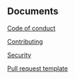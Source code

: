 ## Documents ##
[Code of conduct](https://github.com/zDania4/blocklist/blob/main/docs/CODE_OF_CONDUCT.md)

[Contributing](https://github.com/zDania4/blocklist/blob/main/docs/CONTRIBUTING.md)

[Security](https://github.com/zDania4/blocklist/blob/main/docs/SECURITY.md)

[Pull request template](https://github.com/zDania4/blocklist/blob/main/docs/pull_request_template.md)
